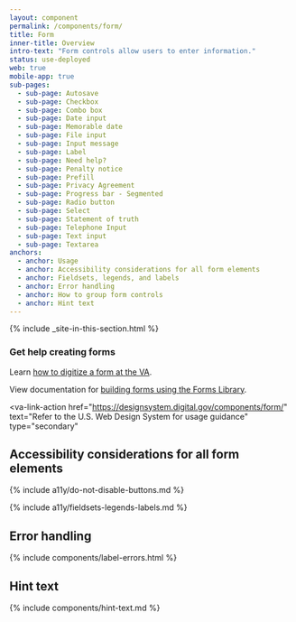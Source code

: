 ```yaml
---
layout: component
permalink: /components/form/
title: Form
inner-title: Overview
intro-text: "Form controls allow users to enter information."
status: use-deployed
web: true
mobile-app: true
sub-pages:
  - sub-page: Autosave
  - sub-page: Checkbox
  - sub-page: Combo box
  - sub-page: Date input
  - sub-page: Memorable date
  - sub-page: File input
  - sub-page: Input message
  - sub-page: Label
  - sub-page: Need help?
  - sub-page: Penalty notice
  - sub-page: Prefill
  - sub-page: Privacy Agreement
  - sub-page: Progress bar - Segmented
  - sub-page: Radio button
  - sub-page: Select
  - sub-page: Statement of truth
  - sub-page: Telephone Input
  - sub-page: Text input
  - sub-page: Textarea
anchors:
  - anchor: Usage
  - anchor: Accessibility considerations for all form elements
  - anchor: Fieldsets, legends, and labels 
  - anchor: Error handling
  - anchor: How to group form controls
  - anchor: Hint text
---
```


{% include _site-in-this-section.html %}

<va-summary-box>
  <h3 slot="headline">Get help creating forms</h3>
  <p>
    Learn <a href="https://depo-platform-documentation.scrollhelp.site/developer-docs/a-guide-to-digitizing-va-forms">how to digitize a form at the VA</a>.
  </p>
  <p>
    View documentation for <a href="{{ site.forms_system_link }}">building forms using the Forms Library</a>.
  </p>
</va-summary-box>

<va-link-action
  href="https://designsystem.digital.gov/components/form/"
  text="Refer to the U.S. Web Design System for usage guidance"
  type="secondary"
></va-link-action>

## Accessibility considerations for all form elements

{% include a11y/do-not-disable-buttons.md %}

{% include a11y/fieldsets-legends-labels.md %}

## Error handling

{% include components/label-errors.html %}

## Hint text

{% include components/hint-text.md %}